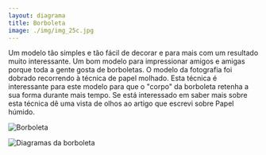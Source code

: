 ```yaml
---
layout: diagrama
title: Borboleta
image: ./img/img_25c.jpg
---
```


Um modelo tão simples e tão fácil de decorar e para mais com um resultado muito interessante. Um bom modelo para impressionar amigos e amigas porque toda a gente gosta de borboletas. O modelo da fotografia foi dobrado recorrendo à técnica de papel molhado. Esta técnica é interessante para este modelo para que o "corpo" da borboleta retenha a sua forma durante mais tempo. Se está interessado em saber mais sobre esta técnica dê uma vista de olhos ao artigo que escrevi sobre Papel húmido.

![Borboleta](../img/img_25c.jpg)

![Diagramas da borboleta](./img/img_dia_borb.jpg)